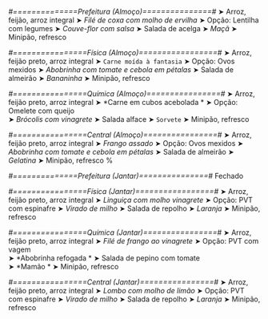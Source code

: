
*#==============Prefeitura (Almoço)===============#*
➤ Arroz, feijão, arroz integral
➤ *Filé de coxa com molho de ervilha*
➤ Opção: Lentilha com legumes
➤ *Couve-flor com salsa*
➤ Salada de acelga
➤ *Maçã*
➤ Minipão, refresco

*#================Física (Almoço)=================#*
➤ Arroz, feijão preto, arroz integral
➤ `Carne moída à fantasia`
➤ Opção: Ovos mexidos
➤ *Abobrinha com tomate e cebola em pétalas*
➤ Salada de almeirão
➤ *Bananinha*
➤ Minipão, refresco

*#================Química (Almoço)================#*
➤ Arroz, feijão preto, arroz integral
➤ *Carne em cubos acebolada *
➤ Opção: Omelete com queijo  
➤ *Brócolis com vinagrete*
➤ Salada alface
➤ `Sorvete`
➤ Minipão, refresco

*#================Central (Almoço)================#*
➤ Arroz, feijão preto, arroz integral
➤ *Frango assado*
➤ Opção: Ovos mexidos
➤ *Abobrinha com tomate e cebola em pétalas*
➤ Salada de almeirão
➤ *Gelatina*
➤ Minipão, refresco
%

*#==============Prefeitura (Jantar)===============#*
Fechado

*#================Física (Jantar)=================#*
➤ Arroz, feijão preto, arroz integral
➤ *Linguiça com molho vinagrete*
➤ Opção: PVT com espinafre
➤ *Virado de milho*
➤ Salada de repolho
➤ *Laranja*
➤ Minipão, refresco

*#================Química (Jantar)================#*
➤ Arroz, feijão preto, arroz integral
➤ *Filé de frango ao vinagrete*
➤ Opção: PVT com vagem   
➤ *Abobrinha refogada *
➤ Salada de pepino com tomate  
➤ *Mamão  *
➤ Minipão, refresco

*#================Central (Jantar)================#*
➤ Arroz, feijão preto, arroz integral
➤ *Lombo com molho de limão*
➤ Opção: PVT com espinafre
➤ *Virado de milho*
➤ Salada de repolho
➤ *Laranja*
➤ Minipão, refresco
